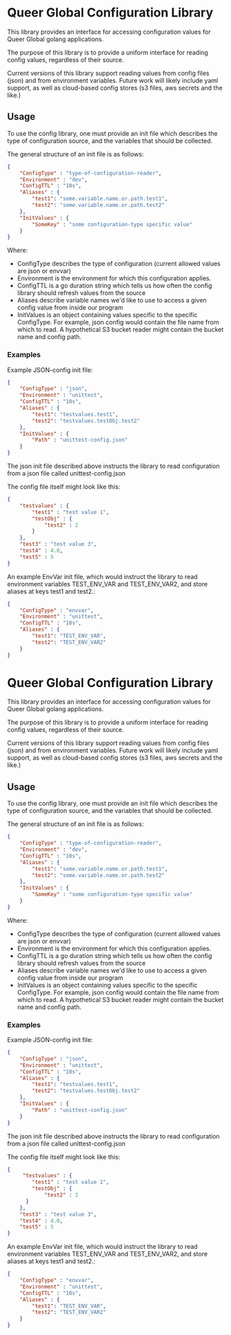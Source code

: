 # Queer Global Configuration Library

This library provides an interface for accessing configuration values for Queer Global golang applications. 

The purpose of this library is to provide a uniform interface for reading config values, regardless of their source. 

Current versions of this library support reading values from config files (json) and from environment variables. Future work will likely include yaml support, as well as cloud-based config stores (s3 files, aws secrets and the like.)

## Usage

To use the config library, one must provide an init file which describes the type of configuration source, and the variables that should be collected. 

The general structure of an init file is as follows: 

```json
{
    "ConfigType" : "type-of-configuration-reader",
    "Environment" : "dev",
    "ConfigTTL" : "10s",
    "Aliases" : {
        "test1": "some.variable.name.or.path.test1", 
        "test2": "some.variable.name.or.path.test2"
    },
	"InitValues" : {
        "SomeKey" : "some configuration-type specific value"
    }
}
```

Where: 

- ConfigType describes the type of configuration (current allowed values are json or envvar)
- Environment is the environment for which this configuration applies.
- ConfigTTL is a go duration string which tells us how often the config library should refresh values from the source
- Aliases describe variable names we'd like to use to access a given config value from inside our program
- InitValues is an object containing values specific to the specific ConfigType. For example, json config would contain the file name from which to read. A hypothetical S3 bucket reader might contain the bucket name and config path.

### Examples

Example JSON-config init file:


```json
{
    "ConfigType" : "json",
    "Environment" : "unittest",
    "ConfigTTL" : "10s",
    "Aliases" : {
        "test1": "testvalues.test1", 
        "test2": "testvalues.testObj.test2"
    },
    "InitValues" : {
        "Path" : "unittest-config.json"
    }
}
```

The json init file described above instructs the library to read configuration from a json file called unittest-config.json

The config file itself might look like this:

```json
{
    "testvalues" : {
        "test1" : "test value 1",
        "testObj" : {
            "test2" : 2
        }
    },
    "test3" : "test value 3",
    "test4" : 4.0,
    "test5" : 5
}
```


An example EnvVar init file, which would instruct the library to read environment variables TEST_ENV_VAR and TEST_ENV_VAR2, and store aliases at keys test1 and test2.:

```json
{
	"ConfigType" : "envvar",
    "Environment" : "unittest",
    "ConfigTTL" : "10s",
    "Aliases" : {
        "test1": "TEST_ENV_VAR", 
        "test2": "TEST_ENV_VAR2"
    }
}
```
# Queer Global Configuration Library

This library provides an interface for accessing configuration values for Queer Global golang applications. 

The purpose of this library is to provide a uniform interface for reading config values, regardless of their source. 

Current versions of this library support reading values from config files (json) and from environment variables. Future work will likely include yaml support, as well as cloud-based config stores (s3 files, aws secrets and the like.)

## Usage

To use the config library, one must provide an init file which describes the type of configuration source, and the variables that should be collected. 

The general structure of an init file is as follows: 

```json
{
    "ConfigType" : "type-of-configuration-reader",
    "Environment" : "dev",
    "ConfigTTL" : "10s",
    "Aliases" : {
        "test1": "some.variable.name.or.path.test1", 
        "test2": "some.variable.name.or.path.test2"
    },
    "InitValues" : {
        "SomeKey" : "some configuration-type specific value"
    }
}
```

Where: 

- ConfigType describes the type of configuration (current allowed values are json or envvar)
-  Environment is the environment for which this configuration applies.
- ConfigTTL is a go duration string which tells us how often the config library should refresh values from the source
- Aliases describe variable names we'd like to use to access a given config value from inside our program
-  InitValues is an object containing values specific to the specific ConfigType. For example, json config would contain the file name from which to read. A hypothetical S3 bucket reader might contain the bucket name and config path.

### Examples

Example JSON-config init file:


```json
{
    "ConfigType" : "json",
    "Environment" : "unittest",
    "ConfigTTL" : "10s",
    "Aliases" : {
        "test1": "testvalues.test1", 
        "test2": "testvalues.testObj.test2"
    },
    "InitValues" : {
        "Path" : "unittest-config.json"
    }
}
```

The json init file described above instructs the library to read configuration from a json file called unittest-config.json

The config file itself might look like this:

```json
{
     "testvalues" : {
        "test1" : "test value 1",
        "testObj" : {
            "test2" : 2
      }
    },
    "test3" : "test value 3",
    "test4" : 4.0,
    "test5" : 5
}
```


An example EnvVar init file, which would instruct the library to read environment variables TEST_ENV_VAR and TEST_ENV_VAR2, and store aliases at keys test1 and test2.:

```json
{
    "ConfigType" : "envvar",
    "Environment" : "unittest",
    "ConfigTTL" : "10s",
    "Aliases" : {
        "test1": "TEST_ENV_VAR", 
        "test2": "TEST_ENV_VAR2"
    }
}
```

